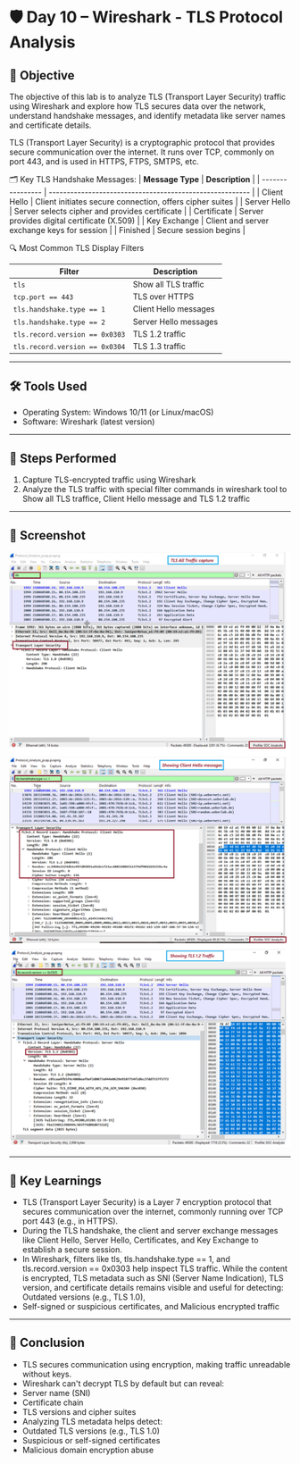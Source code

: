 # 🛡️ Day 10 – Wireshark - TLS Protocol Analysis

## 📌 Objective
The objective of this lab is to analyze TLS (Transport Layer Security) traffic using Wireshark and explore how TLS secures data over the network, understand handshake messages, and identify metadata like server names and certificate details.

TLS (Transport Layer Security) is a cryptographic protocol that provides secure communication over the internet. It runs over TCP, commonly on port 443, and is used in HTTPS, FTPS, SMTPS, etc.

🗂️ Key TLS Handshake Messages:
| **Message Type** | **Description**                                          |
| ---------------- | -------------------------------------------------------- |
| Client Hello     | Client initiates secure connection, offers cipher suites |
| Server Hello     | Server selects cipher and provides certificate           |
| Certificate      | Server provides digital certificate (X.509)              |
| Key Exchange     | Client and server exchange keys for session              |
| Finished         | Secure session begins                                    |


🔍 Most Common TLS Display Filters

| **Filter**                     | **Description**       |
| ------------------------------ | --------------------- |
| `tls`                          | Show all TLS traffic  |
| `tcp.port == 443`              | TLS over HTTPS        |
| `tls.handshake.type == 1`      | Client Hello messages |
| `tls.handshake.type == 2`      | Server Hello messages |
| `tls.record.version == 0x0303` | TLS 1.2 traffic       |
| `tls.record.version == 0x0304` | TLS 1.3 traffic       |

---

## 🛠️ Tools Used
- Operating System: Windows 10/11 (or Linux/macOS)
- Software: Wireshark (latest version)

---

## 🧪 Steps Performed
1. Capture TLS-encrypted traffic using Wireshark
2. Analyze the TLS traffic with special filter commands in wireshark tool to Show all TLS traffice, Client Hello message and TLS 1.2 traffic


---

## 📸 Screenshot
<p align="center">
  <img src="../../Screenshots/Day10-Wireshark-TLS-Show-All-Traffic_Client-Hello-Msg_TLS-1.2-traffic.png" alt="Screenshot Placeholder" width="600">
</p>

---

## 🧠 Key Learnings
- TLS (Transport Layer Security) is a Layer 7 encryption protocol that secures communication over the internet, commonly running over TCP port 443 (e.g., in HTTPS).
- During the TLS handshake, the client and server exchange messages like Client Hello, Server Hello, Certificates, and Key Exchange to establish a secure session.
- In Wireshark, filters like tls, tls.handshake.type == 1, and tls.record.version == 0x0303 help inspect TLS traffic. While the content is encrypted, TLS metadata such as SNI (Server Name Indication), TLS version, and certificate details remains visible and useful for detecting: Outdated versions (e.g., TLS 1.0),
- Self-signed or suspicious certificates, and Malicious encrypted traffic

---

## 🎯 Conclusion
- TLS secures communication using encryption, making traffic unreadable without keys.
- Wireshark can't decrypt TLS by default but can reveal:
- Server name (SNI)
- Certificate chain
- TLS versions and cipher suites
- Analyzing TLS metadata helps detect:
- Outdated TLS versions (e.g., TLS 1.0)
- Suspicious or self-signed certificates
- Malicious domain encryption abuse